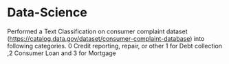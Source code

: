 # Data-Science
Performed a Text Classification on consumer complaint dataset (https://catalog.data.gov/dataset/consumer-complaint-database) into following categories. 0 Credit reporting, repair, or other 1 for Debt collection ,2 Consumer Loan and 3 for Mortgage
